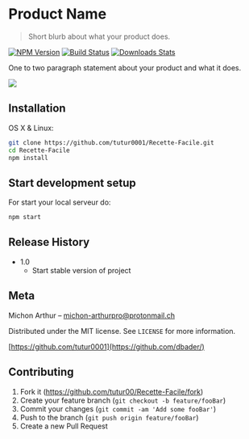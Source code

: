 # Product Name
> Short blurb about what your product does.

[![NPM Version][npm-image]][npm-url]
[![Build Status][travis-image]][travis-url]
[![Downloads Stats][npm-downloads]][npm-url]

One to two paragraph statement about your product and what it does.

![](header.png)

## Installation

OS X & Linux:

```sh
git clone https://github.com/tutur0001/Recette-Facile.git
cd Recette-Facile
npm install 
```




## Start development setup

For start your local serveur do:

```sh
npm start
```

## Release History

* 1.0
    * Start stable version of project


## Meta

Michon Arthur – michon-arthurpro@protonmail.ch

Distributed under the MIT license. See ``LICENSE`` for more information.

[https://github.com/tutur0001](https://github.com/dbader/)

## Contributing

1. Fork it (<https://github.com/tutur00/Recette-Facile/fork>)
2. Create your feature branch (`git checkout -b feature/fooBar`)
3. Commit your changes (`git commit -am 'Add some fooBar'`)
4. Push to the branch (`git push origin feature/fooBar`)
5. Create a new Pull Request

<!-- Markdown link & img dfn's -->
[npm-image]: https://img.shields.io/npm/v/datadog-metrics.svg?style=flat-square
[npm-url]: https://npmjs.org/package/datadog-metrics
[npm-downloads]: https://img.shields.io/npm/dm/datadog-metrics.svg?style=flat-square
[travis-image]:https://camo.githubusercontent.com/23689c2d9ab1e0c4e069d3af07021920bb299162ffc1fc8a32821a46884cf023/68747470733a2f2f696d672e736869656c64732e696f2f62616467652f2025453225394325393425323055706461746564253230466f7225323056657273696f6e2532302d2532304e6f646525323031342e302e302d627269676874677265656e2e737667/master.svg?style=flat-square
[travis-url]: https://travis-ci.org/dbader/node-datadog-metrics
[wiki]: https://github.com/yourname/yourproject/wiki
<!--stackedit_data:
eyJoaXN0b3J5IjpbLTE4OTM3NDQxMTgsLTEwMjEzMjEzNDEsMT
UzNjcyNzk0MCwxMjQ3NjA2MjYyLC0yMDg4NzQ2NjEyLC0zMzI0
NTUzNjNdfQ==
-->